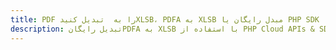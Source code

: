 ---title: PDF را به  تبدیل کنیدXLSB، PDFA به XLSB مبدل رایگان یا PHP SDKdescription: تبدیل رایگانPDFA به XLSB با استفاده از PHP Cloud APIs & SDK همچنین اسناد PDF را در Cloud ایجاد، ویرایش و رندر کنید.---
